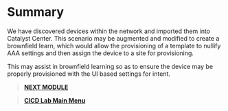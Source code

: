 # Summary

We have discovered devices within the network and imported them into Catalyst Center. This scenario may be augmented and modified to create a brownfield learn, which would allow the provisioning of a template to nullify AAA settings and then assign the device to a site for provisioning.

This may assist in brownfield learning so as to ensure the device may be properly provisioned with the UI based settings for intent.

> [**NEXT MODULE**](../cicd-3-templates/01-intro.md)

> [**CICD Lab Main Menu**](../README.md)